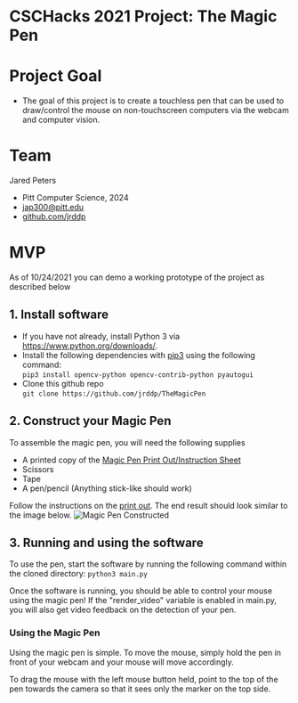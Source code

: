 # CSCHacks 2021 Project: The Magic Pen

# Project Goal

- The goal of this project is to create a touchless pen 
that can be used to draw/control the mouse on non-touchscreen computers
via the webcam and computer vision.


# Team

Jared Peters
- Pitt Computer Science, 2024
- jap300@pitt.edu
- [github.com/jrddp](www.github.com/jrddp)

# MVP

As of 10/24/2021 you can demo a working prototype of the project as described below

## 1. Install software

- If you have not already, install Python 3 via https://www.python.org/downloads/.
- Install the following dependencies with [pip3](https://pypi.org/project/pip/) using the following command: \
  ```pip3 install opencv-python opencv-contrib-python pyautogui```
- Clone this github repo \
  ```git clone https://github.com/jrddp/TheMagicPen```

## 2. Construct your Magic Pen

To assemble the magic pen, you will need the following supplies
- A printed copy of the [Magic Pen Print Out/Instruction Sheet](./PrintOut.pdf)
- Scissors
- Tape
- A pen/pencil (Anything stick-like should work)

Follow the instructions on the [print out](./PrintOut.pdf). The end result should look similar to the image below.
![Magic Pen Constructed](./pictures/magic_pen_constructed.png)

## 3. Running and using the software

To use the pen, start the software by running the following command within the cloned directory:
```python3 main.py```

Once the software is running, you should be able to control your mouse using the magic pen!
If the "render_video" variable is enabled in main.py, you will also get video feedback on the detection of your pen.

### Using the Magic Pen

Using the magic pen is simple. To move the mouse, simply hold the pen 
in front of your webcam and your mouse will move accordingly.

To drag the mouse with the left mouse button held, point to the top of the pen towards the camera so that it sees 
only the marker on the top side.